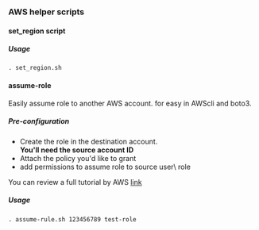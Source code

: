 ### AWS helper scripts
#### set_region script
##### Usage
`. set_region.sh`  

#### assume-role
Easily assume role to another AWS account. for easy in AWScli and boto3.

##### Pre-configuration
* Create the role in the destination account.<br>
**You'll need the source account ID**
* Attach the policy you'd like to grant
* add permissions to assume role to source user\ role

You can review a full tutorial by AWS [link](https://docs.aws.amazon.com/IAM/latest/UserGuide/tutorial_cross-account-with-roles.html)

##### Usage
`. assume-rule.sh 123456789 test-role`